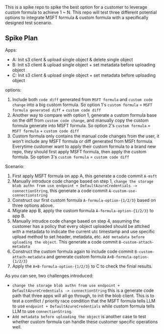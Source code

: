 This is a spike repo to spike the best option for a customer to leverage custom formula to achieve 1 ~ N.
This repo will test three different potential options to integrate MSFT formula & custom formula with a specifically designed test scenario.

## Spike Plan

Apps:
- A: Init s3 client & upload single object & delete single object
- B: Init s3 client & upload single object + set metadata before uploading object
- C: Init s3 client & upload single object + set metadata before uploading object

options:
1. Include both `code diff` generated from `MSFT formula` and `custom code change` into a big custom formula. So option 1's `custom formula` = `MSFT formula generated diff` + `custom code diff`
1. Another way to compare with option 1, generate a custom formula base on the diff from `custom code change`, and manually copy the custom formula generate into MSFT formula. So option 2's `custom formula` = `MSFT formula` + `custom code diff`
1. Custom formula only contains the manual code changes from the user, it won't include any MSFT formula or diff generated from MSFt formula. Everytime customer want to apply their custom formula to a brand new repo, they should first apply MSFT formula, then apply the custom formula. So option 3's `custom formula` = `custom code diff`

Scenario:
1. First apply MSFT formula on app A, this generate a code commit `A-msft`
1. Manually introduce code change based on step 1, `change the storage blob authn from use endpoint + DefaultAzureCredentials -> connectionString`, this generate a code commit `A-custom-use-connectionstring`
1. Construct our first custom formula `A-formula-option-{1/2/3}` based on three options above.
1. Migrate app B, apply the custom formula `A-formula-option-{1/2/3}` to app B.
1. Manually intrudce code change based on step 4, assuming the customer has a policy that every object uploaded should be attched with a metadata to indicate the current utc timestamp and use specific upload method to set header, metadata, etc. `Add metadata before uploading the object`. This generate a code commit `B-custom-attach-metadata`
1. Construct the custom formula again to include code commit `B-custom-attach-metadata` and generate custom formula `A+B-formula-option-{1/2/3}`
1. Apply the `A+B-formula-option-{1/2/3}` to C to check the finial results.


As you can see, two challenges introduced:
-  `change the storage blob authn from use endpoint + DefaultAzureCredentials -> connectionString` this is a generate code path that three apps will all go through, to init the blob client. This is to test a comflict / priority race condition that the MSFT formula tells LLM to use `endpoint + DefaultAzureCredentials` while custom formula tells LLM to use `connectionString`. 
- `Add metadata before uploading the object` is another case to test whether custom formula can handle these customer specific operations well.
